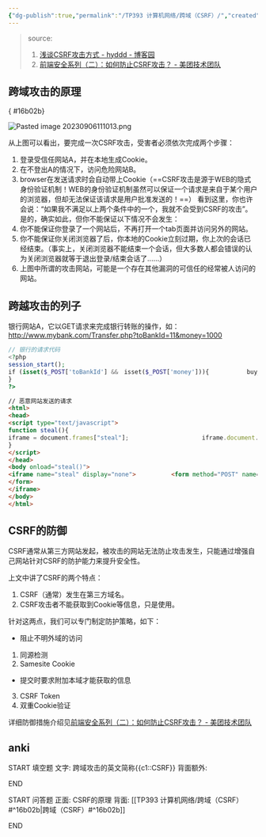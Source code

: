 ```yaml
---
{"dg-publish":true,"permalink":"/TP393 计算机网络/跨域（CSRF）/","created":"2023-09-06T11:07:21.113+08:00","updated":"2024-06-01T10:51:21.281+08:00"}
---
```


>source:
>1. [浅谈CSRF攻击方式 - hyddd - 博客园](https://www.cnblogs.com/hyddd/archive/2009/04/09/1432744.html)
>2. [前端安全系列（二）：如何防止CSRF攻击？ - 美团技术团队](https://tech.meituan.com/2018/10/11/fe-security-csrf.html)

## 跨域攻击的原理
{ #16b02b}


![Pasted image 20230906111013.png](/img/user/$/$Sys999%20Attachment/Pasted%20image%2020230906111013.png)

从上图可以看出，要完成一次CSRF攻击，受害者必须依次完成两个步骤：
1. 登录受信任网站A，并在本地生成Cookie。
2. 在不登出A的情况下，访问危险网站B。
3. browser在发送请求时会自动带上Cookie（==CSRF攻击是源于WEB的隐式身份验证机制！WEB的身份验证机制虽然可以保证一个请求是来自于某个用户的浏览器，但却无法保证该请求是用户批准发送的！==）
看到这里，你也许会说：“如果我不满足以上两个条件中的一个，我就不会受到CSRF的攻击”。是的，确实如此，但你不能保证以下情况不会发生：
1. 你不能保证你登录了一个网站后，不再打开一个tab页面并访问另外的网站。
2. 你不能保证你关闭浏览器了后，你本地的Cookie立刻过期，你上次的会话已经结束。（事实上，关闭浏览器不能结束一个会话，但大多数人都会错误的认为关闭浏览器就等于退出登录/结束会话了......）
3. 上图中所谓的攻击网站，可能是一个存在其他漏洞的可信任的经常被人访问的网站。

## 跨越攻击的列子

银行网站A，它以GET请求来完成银行转账的操作，如：http://www.mybank.com/Transfer.php?toBankId=11&money=1000

```php
// 银行的请求代码
<?php　　　　
session_start();　　　　
if (isset($_POST['toBankId'] &&　isset($_POST['money'])){　　　　    buy_stocks($_POST['toBankId'],　$_POST['money']);　　　　
}　　
?>
```

```html
// 恶意网站发送的请求
<html>　　
<head>　　　　
<script type="text/javascript">　　　　　　
function steal(){
iframe = document.frames["steal"];　　     　　         iframe.document.Submit("transfer");　　　　　　
}　　　　
</script>　　
</head>　　
<body onload="steal()">　　　　
<iframe name="steal" display="none">　　　　　　<form method="POST" name="transfer"　action="http://www.myBank.com/Transfer.php">　　　　　　　　<input type="hidden" name="toBankId" value="11">　　　　　　　　<input type="hidden" name="money" value="1000">　　　　　　
</form>　　　　
</iframe>　　
</body>
</html>
```

## CSRF的防御

CSRF通常从第三方网站发起，被攻击的网站无法防止攻击发生，只能通过增强自己网站针对CSRF的防护能力来提升安全性。

上文中讲了CSRF的两个特点：
1. CSRF（通常）发生在第三方域名。
2. CSRF攻击者不能获取到Cookie等信息，只是使用。

针对这两点，我们可以专门制定防护策略，如下：
- 阻止不明外域的访问
1. 同源检测
2. Samesite Cookie
- 提交时要求附加本域才能获取的信息
3. CSRF Token
4. 双重Cookie验证

详细防御措施介绍见[前端安全系列（二）：如何防止CSRF攻击？ - 美团技术团队](https://tech.meituan.com/2018/10/11/fe-security-csrf.html)
## anki

START
填空题
文字: 跨域攻击的英文简称{{c1::CSRF}}
背面额外: 
<!--ID: 1693970100047-->
END

START
问答题
正面: CSRF的原理
背面: [[TP393 计算机网络/跨域（CSRF）#^16b02b\|跨域（CSRF）#^16b02b]]
<!--ID: 1693970185870-->
END